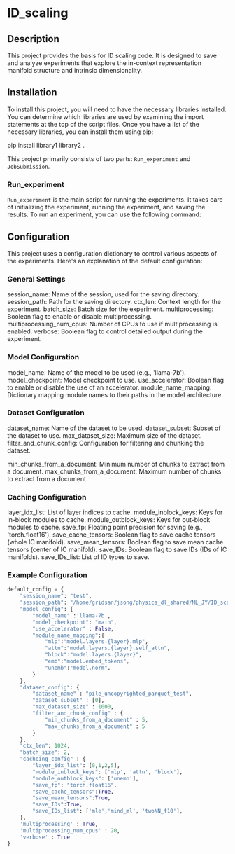 # ID_scaling

## Description

This project provides the basis for ID scaling code. It is designed to save and analyze experiments that explore the in-context representation manifold structure and intrinsic dimensionality.

## Installation

To install this project, you will need to have the necessary libraries installed. You can determine which libraries are used by examining the import statements at the top of the script files. Once you have a list of the necessary libraries, you can install them using pip:

pip install library1 library2 .

This project primarily consists of two parts: `Run_experiment` and `JobSubmission`.

### Run_experiment

`Run_experiment` is the main script for running the experiments. It takes care of initializing the experiment, running the experiment, and saving the results. To run an experiment, you can use the following command:

## Configuration
This project uses a configuration dictionary to control various aspects of the experiments. Here's an explanation of the default configuration:
### General Settings

session_name: Name of the session, used for the saving directory.
session_path: Path for the saving directory.
ctx_len: Context length for the experiment.
batch_size: Batch size for the experiment.
multiprocessing: Boolean flag to enable or disable multiprocessing.
multiprocessing_num_cpus: Number of CPUs to use if multiprocessing is enabled.
verbose: Boolean flag to control detailed output during the experiment.

### Model Configuration

model_name: Name of the model to be used (e.g., 'llama-7b').
model_checkpoint: Model checkpoint to use.
use_accelerator: Boolean flag to enable or disable the use of an accelerator.
module_name_mapping: Dictionary mapping module names to their paths in the model architecture.

### Dataset Configuration

dataset_name: Name of the dataset to be used.
dataset_subset: Subset of the dataset to use.
max_dataset_size: Maximum size of the dataset.
filter_and_chunk_config: Configuration for filtering and chunking the dataset.

min_chunks_from_a_document: Minimum number of chunks to extract from a document.
max_chunks_from_a_document: Maximum number of chunks to extract from a document.



### Caching Configuration

layer_idx_list: List of layer indices to cache.
module_inblock_keys: Keys for in-block modules to cache.
module_outblock_keys: Keys for out-block modules to cache.
save_fp: Floating point precision for saving (e.g., 'torch.float16').
save_cache_tensors: Boolean flag to save cache tensors (whole IC manifold).
save_mean_tensors: Boolean flag to save mean cache tensors (center of IC manifold).
save_IDs: Boolean flag to save IDs (IDs of IC manifolds).
save_IDs_list: List of ID types to save.

### Example Configuration

```python
default_config = {
    "session_name": "test",
    "session_path": "/home/gridsan/jsong/physics_dl_shared/ML_JY/ID_scaling/Data/test",
    "model_config": {
        "model_name" :'llama-7b',
        "model_checkpoint": "main",
        "use_accelerator" : False,
        "module_name_mapping":{
            "mlp":"model.layers.{layer}.mlp",
            "attn":"model.layers.{layer}.self_attn",
            "block":"model.layers.{layer}",
            "emb":"model.embed_tokens",
            "unemb":"model.norm",
        }
    },
    "dataset_config": {
        "dataset_name" : "pile_uncopyrighted_parquet_test",
        "dataset_subset" : [0],
        "max_dataset_size" : 1000,
        "filter_and_chunk_config" : {
            "min_chunks_from_a_document" : 5,
            "max_chunks_from_a_document" : 5
        }
    },
    "ctx_len": 1024,
    "batch_size": 2,
    "cacheing_config" : {
        "layer_idx_list": [0,1,2,5],
        "module_inblock_keys": ['mlp', 'attn', 'block'],
        "module_outblock_keys": ['unemb'],
        "save_fp": "torch.float16",
        "save_cache_tensors":True,
        "save_mean_tensors":True,
        "save_IDs":True,
        "save_IDs_list": ['mle','mind_ml', 'twoNN_f10'],
    },
    'multiprocessing' : True,
    'multiprocessing_num_cpus' : 20,
    'verbose' : True
}

